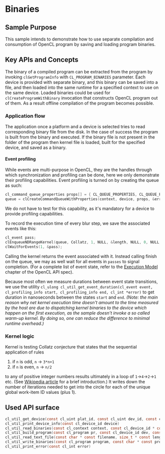 # Binaries

## Sample Purpose

This sample intends to demonstrate how to use separate compilation and consumption of OpenCL program by saving and loading program binaries.

## Key APIs and Concepts

The binary of a compiled program can be extracted from the program by invoking `clGetProgramInfo` with `CL_PROGRAM_BINARIES` parameter. Each device is provided with separate binary, and this binary can be saved into a file, and then loaded into the same runtime for a specified context to use on the same device. Loaded binaries could be used for `clCreateProgramWithBinary` invocation that constructs OpenCL program out of them. As a result offline compilation of the program becomes possible.

### Application flow

The application once a platform and a device is selected tries to read corresponding binary file from the disk. In the case of success the program is built from the binary and executed. If the binary file is not present in the folder of the program then kernel file is loaded, built for the specified device, and saved as a binary.

#### Event profiling

While events are multi-purpose in OpenCL, they are the handles through which synchronization and profiling can be done, here we only demonstrate their profiling capabilities. Event profiling is turned on by creating the queue as such:
```c
cl_command_queue_properties props[] = { CL_QUEUE_PROPERTIES, CL_QUEUE_PROFILING_ENABLE, 0 };
queue = clCreateCommandQueueWithProperties(context, device, props, &error);
```
We do not have to test for this capability, as it's mandatory for a device to provide profiling capabilities.

To record the execution time of every blur step, we save the associated events like this:
```c
cl_event pass;
clEnqueueNDRangeKernel(queue, Collatz, 1, NULL, &length, NULL, 0, NULL, &pass);
clWaitForEvents(1, &pass);
```
Calling the kernel returns the event associated with it. Instead calling finish on the queue, we may as well wait for all events in `passes` to signal completion. (For a complete list of event state, refer to the [Execution Model](https://www.khronos.org/registry/OpenCL/specs/3.0-unified/html/OpenCL_API.html#_execution_model) chapter of the OpenCL API spec).

Because most often we measure durations between event state transitions, we use the utility `cl_ulong cl_util_get_event_duration(cl_event event, cl_profiling_info start, cl_profiling_info end, cl_int *error)` to get duration in nanoseconds between the states `start` and `end`.
_(Note: the main reason why net kernel execution time doesn't amount to the time measured by the host are due to dispatching kernel binaries to the device which happen on the first execution, as the sample doesn't invoke a so called warm-up kernel. By doing so, one can reduce the difference to minimal runtime overhead.)_

### Kernel logic

Kernel is testing Collatz conjecture that states that the sequential application of rules

1) if `n` is odd, `n` -> `3*n+1`
2) if `n` is even, `n` -> `n/2`

to any of positive integer numbers results ultimately in a loop of `1`->`4`->`2`->`1` etc. (See [Wikipedia article](https://en.wikipedia.org/wiki/Collatz_conjecture) for a brief introduction.) It writes down the number of iterations needed to get into the circle for each of the unique global work-item ID values (plus 1).

## Used API surface

```c
cl_util_get_device(const cl_uint plat_id, const cl_uint dev_id, const cl_device_type type, cl_int * const error)
cl_util_print_device_info(const cl_device_id device)
cl_util_read_binaries(const cl_context context, const cl_device_id * const devices, const cl_uint num_devices, const char * const program_file_name, cl_int * const error)
cl_util_build_program(const cl_program pr, const cl_device_id dev, const char * const opt)
cl_util_read_text_file(const char * const filename, size_t * const length, cl_int * const error)
cl_util_write_binaries(const cl_program program, const char * const program_file_name)
cl_util_print_error(const cl_int error)
```
